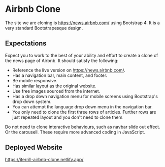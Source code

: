 # Airbnb Clone
The site we are cloning is https://news.airbnb.com/ using Bootstrap 4. It is a very standard Bootstrapesque design.

## Expectations
Expect you to work to the best of your ability and effort to create a clone of the news page of Airbnb. It should satisfy the following:
- Reference the live version on https://news.airbnb.com/.
- Has a navigation bar, main content, and footer.
- Be mobile responsive.
- Has similar layout as the original website.
- Use free images sourced from the internet.
- Has a drop down navigation menu for mobile screens using Bootstrap's drop down system.
- You can attempt the language drop down menu in the navigation bar.
- You only need to clone the first three rows of articles. Further rows are just repeated layout and you don't need to clone them.

Do not need to clone interactive behaviours, such as navbar slide out effect. Or the carousell. These require more advanced coding in JavaScript.

## Deployed Website
https://jterrill-airbnb-clone.netlify.app/ 
